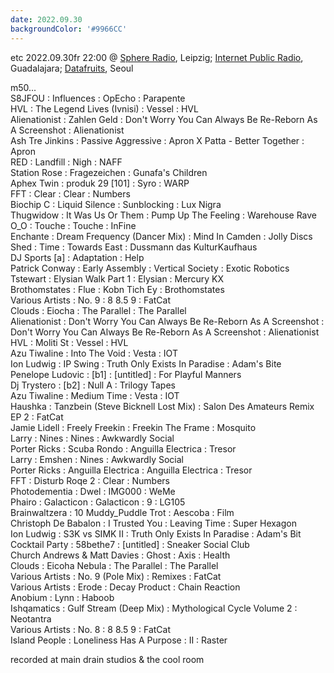 ```yaml
---
date: 2022.09.30
backgroundColor: '#9966CC'
---
```


etc 2022.09.30fr 22:00 @ [Sphere Radio](http://www.sphere-radio.net/), Leipzig; [Internet Public Radio](http://www.internetpublicradio.live/), Guadalajara; [Datafruits](http://www.datafruits.fm/), Seoul  

m50...  
S8JFOU : Influences : OpEcho : Parapente  
HVL : The Legend Lives (Ivnisi) : Vessel : HVL  
Alienationist : Zahlen Geld : Don't Worry You Can Always Be Re-Reborn As A Screenshot : Alienationist  
Ash Tre Jinkins : Passive Aggressive : Apron X Patta - Better Together : Apron  
RED : Landfill : Nigh : NAFF  
Station Rose : Fragezeichen : Gunafa's Children  
Aphex Twin : produk 29 \[101\] : Syro : WARP  
FFT : Clear : Clear : Numbers  
Biochip C : Liquid Silence : Sunblocking : Lux Nigra  
Thugwidow : It Was Us Or Them : Pump Up The Feeling : Warehouse Rave  
O\_O : Touche : Touche : InFine  
Enchante : Dream Frequency (Dancer Mix) : Mind In Camden : Jolly Discs  
Shed : Time : Towards East : Dussmann das KulturKaufhaus  
DJ Sports \[a\] : Adaptation : Help  
Patrick Conway : Early Assembly : Vertical Society : Exotic Robotics  
Tstewart : Elysian Walk Part 1 : Elysian : Mercury KX  
Brothomstates : Flue : Kobn Tich Ey : Brothomstates  
Various Artists : No. 9 : 8 8.5 9 : FatCat  
Clouds : Eiocha : The Parallel : The Parallel  
Alienationist : Don't Worry You Can Always Be Re-Reborn As A Screenshot : Don't Worry You Can Always Be Re-Reborn As A Screenshot : Alienationist  
HVL : Moliti St : Vessel : HVL  
Azu Tiwaline : Into The Void : Vesta : IOT  
Ion Ludwig : IP Swing : Truth Only Exists In Paradise : Adam's Bite  
Penelope Ludovic : \[b1\] : \[untitled\] : For Playful Manners  
Dj Trystero : \[b2\] : Null A : Trilogy Tapes  
Azu Tiwaline : Medium Time : Vesta : IOT  
Haushka : Tanzbein (Steve Bicknell Lost Mix) : Salon Des Amateurs Remix EP 2 : FatCat  
Jamie Lidell : Freely Freekin : Freekin The Frame : Mosquito  
Larry : Nines : Nines : Awkwardly Social  
Porter Ricks : Scuba Rondo : Anguilla Electrica : Tresor  
Larry : Emshen : Nines : Awkwardly Social  
Porter Ricks : Anguilla Electrica : Anguilla Electrica : Tresor  
FFT : Disturb Roqe 2 : Clear : Numbers  
Photodementia : Dwel : IMG000 : WeMe  
Phairo : Galacticon : Galacticon : 9 : LG105  
Brainwaltzera : 10 Muddy\_Puddle Trot : Aescoba : Film  
Christoph De Babalon : I Trusted You : Leaving Time : Super Hexagon  
Ion Ludwig : S3K vs SIMK II : Truth Only Exists In Paradise : Adam's Bit  
Cocktail Party : 58bethe7 : \[untitled\] : Sneaker Social Club  
Church Andrews & Matt Davies : Ghost : Axis : Health  
Clouds : Eicoha Nebula : The Parallel : The Parallel  
Various Artists : No. 9 (Pole Mix) : Remixes : FatCat  
Various Artists : Erode : Decay Product : Chain Reaction  
Anobium : Lynn : Haboob  
Ishqamatics : Gulf Stream (Deep Mix) : Mythological Cycle Volume 2 : Neotantra  
Various Artists : No. 8 : 8 8.5 9 : FatCat  
Island People : Loneliness Has A Purpose : II : Raster  

recorded at main drain studios & the cool room